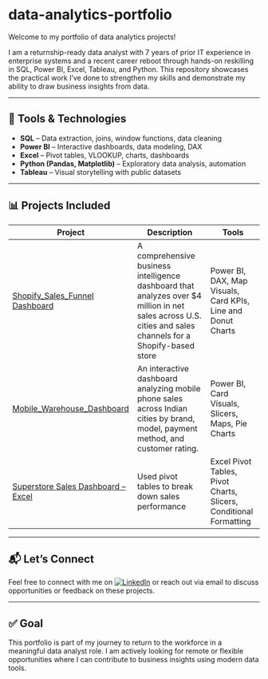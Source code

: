 # data-analytics-portfolio

Welcome to my portfolio of data analytics projects!

I am a returnship-ready data analyst with 7 years of prior IT experience in enterprise systems and a recent career reboot through hands-on reskilling in SQL, Power BI, Excel, Tableau, and Python. This repository showcases the practical work I’ve done to strengthen my skills and demonstrate my ability to draw business insights from data.

---

## 🔧 Tools & Technologies

- **SQL** – Data extraction, joins, window functions, data cleaning
- **Power BI** – Interactive dashboards, data modeling, DAX
- **Excel** – Pivot tables, VLOOKUP, charts, dashboards
- **Python (Pandas, Matplotlib)** – Exploratory data analysis, automation
- **Tableau** – Visual storytelling with public datasets

---

## 📊 Projects Included

| Project | Description | Tools |
|--------|-------------|-------|
| [Shopify_Sales_Funnel Dashboard](./Shopify_Sales_Funnel_Dashboard) | A comprehensive business intelligence dashboard that analyzes over $4 million in net sales across U.S. cities and sales channels for a Shopify-based store| Power BI, DAX, Map Visuals, Card KPIs, Line and Donut Charts |
| [Mobile_Warehouse_Dashboard](./Mobile_Warehouse_Dashboard) | An interactive dashboard analyzing mobile phone sales across Indian cities by brand, model, payment method, and customer rating. | Power BI, Card Visuals, Slicers, Maps, Pie Charts |
| [Superstore Sales Dashboard – Excel](./Superstore_Dashboard) | Used pivot tables to break down sales performance | Excel Pivot Tables, Pivot Charts, Slicers, Conditional Formatting |

---

## 📬 Let’s Connect

Feel free to connect with me on [![LinkedIn](https://img.shields.io/badge/LinkedIn-Connect-blue?style=flat&logo=linkedin)](https://www.linkedin.com/in/shabnam-shaik-36201a32) or reach out via email to discuss opportunities or feedback on these projects.

---

## ✅ Goal

This portfolio is part of my journey to return to the workforce in a meaningful data analyst role. I am actively looking for remote or flexible opportunities where I can contribute to business insights using modern data tools.
